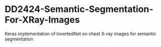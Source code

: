 # DD2424-Semantic-Segmentation-For-XRay-Images
Keras implementation of InvertedNet on chest X-ray images for semantic segmentation
